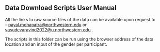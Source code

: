 ## Data Download Scripts User Manual

All the links to raw source files of the data can be available upon request to - payal.mohapatra@northwestern.edu or vasudevaravind2022@u.northwestern.edu .

The scripts in this folder can be run using the browser address of the data location and an input of the gender per participant. 
